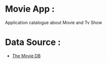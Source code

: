 # Movie App :
Application catalogue about Movie and Tv Show  

# Data Source :
- [The Movie DB](https://www.themoviedb.org/)
